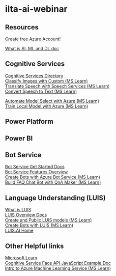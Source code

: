 # ilta-ai-webinar

## Resources

[Create free Azure Account!](https://azure.microsoft.com/en-us/free/?WT.mc_id=ilta-webinar-cassieb)

[What is AI, ML and DL doc](https://docs.microsoft.com/en-us/azure/machine-learning/service/concept-deep-learning-vs-machine-learning/?WT.mc_id=ilta-webinar-cassieb)

## Cognitive Services

[Cognitive Services Directory](https://azure.microsoft.com/en-us/services/cognitive-services/directory/?WT.mc_id=ilta-webinar-cassieb)
</br>
[Classify Images with Custom  (MS Learn)](https://docs.microsoft.com/en-us/learn/paths/classify-images-with-vision-services/?WT.mc_id=ilta-webinar-cassieb)
</br>
[Translate Speech with Speech Services (MS Learn)](https://docs.microsoft.com/en-us/learn/paths/translate-speech-with-speech-services/?WT.mc_id=ilta-webinar-cassieb)
</br>
[Convert Speech to Text (MS Learn)](https://docs.microsoft.com/en-us/learn/modules/convert-speech-to-text/?WT.mc_id=ilta-webinar-cassieb)


[Automate Model Select with Azure (MS Learn)](https://docs.microsoft.com/en-us/learn/modules/automate-model-selection-with-azure-automl/?WT.mc_id=ilta-webinar-cassieb)
</br>
[Train Local Model with Azure (MS Learn)](https://docs.microsoft.com/en-us/learn/modules/train-local-model-with-azure-mls/?WT.mc_id=ilta-webinar-cassieb)

## Power Platform

## Power BI


## Bot Service
[Bot Service Get Started Docs](https://docs.microsoft.com/en-us/azure/bot-service/?WT.mc_id=ilta-webinar-cassieb)
</br>
[Bot Service Features Overview](https://azure.microsoft.com/en-us/services/bot-service/?WT.mc_id=ilta-webinar-cassieb)
</br>
[Create Bots with Azure Bot Service (MS Learn)](https://docs.microsoft.com/en-us/learn/paths/create-bots-with-the-azure-bot-service/?WT.mc_id=ilta-webinar-cassieb)
</br>
[Build FAQ Chat Bot with QnA Maker (MS Learn)](https://docs.microsoft.com/en-us/learn/modules/build-a-faq-chat-bot-with-qna-maker-and-azure-bot-service/?WT.mc_id=ilta-webinar-cassieb)

## Language Understanding (LUIS)
[What is LUIS](https://docs.microsoft.com/en-us/azure/cognitive-services/luis/what-is-luis/?WT.mc_id=ilta-webinar-cassieb)
</br>
[LUIS Overview Docs](https://docs.microsoft.com/en-us/azure/cognitive-services/luis/?WT.mc_id=ilta-webinar-cassieb)
</br>
[Create and Public LUIS models (MS Learn)](https://docs.microsoft.com/en-us/learn/modules/create-and-publish-a-luis-model/?WT.mc_id=ilta-webinar-cassieb)
</br>
[Create Bots with LUIS (MS Learn)](https://docs.microsoft.com/en-us/learn/paths/create-bots-with-the-azure-bot-service/?WT.mc_id=ilta-webinar-cassieb)
</br>
[LUIS.AI Home](https://luis.ai/home)

## Other Helpful links
[Microsoft Learn](https://docs.microsoft.com/en-us/learn/?WT.mc_id=ilta-webinar-cassieb)
</br>
[Cognitive Service Face API JavaScript Example Doc](https://docs.microsoft.com/en-us/azure/cognitive-services/face/quickstarts/javascript/?WT.mc_id=ilta-webinar-cassieb)
</br>
[Intro to Azure Machine Learning Service (MS Learn)](https://docs.microsoft.com/en-us/learn/modules/intro-to-azure-machine-learning-service/?WT.mc_id=ilta-webinar-cassieb)
</br>

